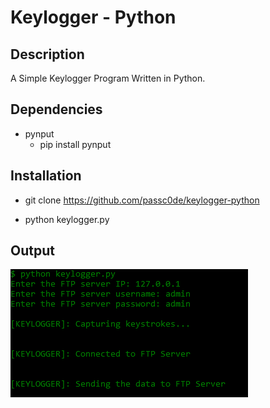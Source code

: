 # Keylogger - Python

## Description 

A Simple Keylogger Program Written in Python.

## Dependencies

* pynput
  * pip install pynput

## Installation

* git clone https://github.com/passc0de/keylogger-python

* python keylogger.py

## Output

![](output_keylogger.png)


